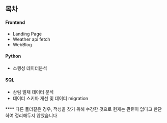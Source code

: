 ## 목차
#### Frontend
- Landing Page
- Weather api fetch
- WebBlog

#### Python
- 소행성 데이터분석

#### SQL
- 삼림 벌채 데이터 분석
- 데이터 스키마 개선 및 데이터 migration

**** 다른 폴더같은 경우, 적성을 찾기 위해 수강한 것으로 현재는 관련이 없다고 판단하여 정리해두지 않았습니다
